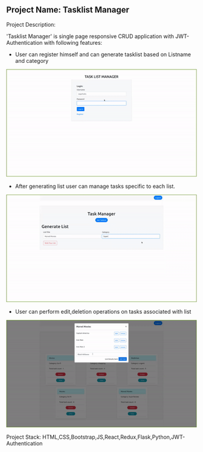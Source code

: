 ## Project Name: Tasklist Manager

Project Description:

'Tasklist Manager' is single page responsive CRUD application with JWT-Authentication with following features:

- User can register himself and can generate tasklist based on Listname and category

![user_signup](./tasklist_frontend/public/animations/user_sign_up.gif)

- After generating list user can manage tasks specific to each list.

![user_signup](./tasklist_frontend/public/animations/add_task_list.gif)

- User can perform edit,deletion operations on tasks associated with list

![user-edit-delete](./tasklist_frontend/public/animations/task_edit_delete.gif)


Project Stack: HTML,CSS,Bootstrap,JS,React,Redux,Flask,Python,JWT-Authentication

